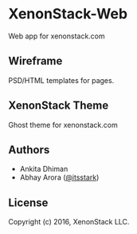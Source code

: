 XenonStack-Web
==============
Web app for xenonstack.com


Wireframe
---------
PSD/HTML templates for pages.


XenonStack Theme
----------------
Ghost theme for xenonstack.com


Authors
-------
 * Ankita Dhiman
 * Abhay Arora ([@itsstark](https://github.com/itsstark))


License
-------
Copyright (c) 2016, XenonStack LLC.
